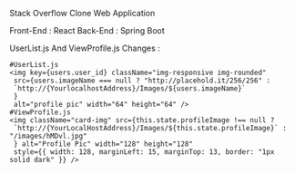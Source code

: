 Stack Overflow Clone Web Application

Front-End : React
Back-End : Spring Boot

UserList.js And ViewProfile.js Changes : 

    #UserList.js
    <img key={users.user_id} className="img-responsive img-rounded"
     src={users.imageName === null ? "http://placehold.it/256/256" :
     `http://{YourlocalhostAddress}/Images/${users.imageName}`
     }
     alt="profile pic" width="64" height="64" />
    #ViewProfile.js
    <img className="card-img" src={this.state.profileImage !== null ?
     `http://{YourLocalHostAddress}/Images/${this.state.profileImage}` : "/images/hMDvl.jpg"
     } alt="Profile Pic" width="128" height="128"
     style={{ width: 128, marginLeft: 15, marginTop: 13, border: "1px solid dark" }} />